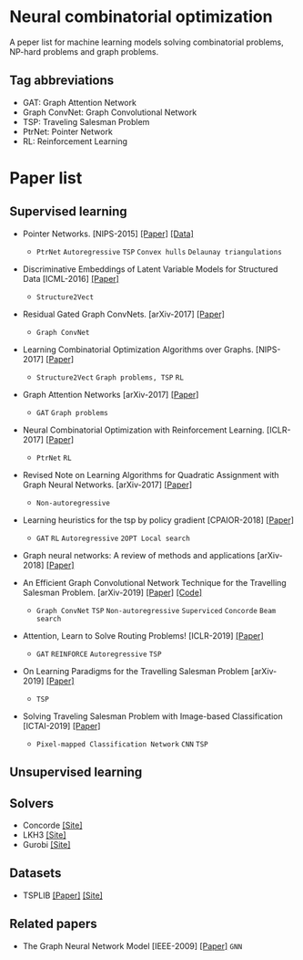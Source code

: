 # Neural combinatorial optimization
A peper list for machine learning models solving combinatorial problems, NP-hard problems and graph problems.

## Tag abbreviations
* GAT: Graph Attention Network
* Graph ConvNet: Graph Convolutional Network
* TSP: Traveling Salesman Problem
* PtrNet: Pointer Network
* RL: Reinforcement Learning

# Paper list

## Supervised learning

* Pointer Networks. [NIPS-2015] [[Paper]](https://arxiv.org/pdf/1506.03134.pdf) [[Data]](https://drive.google.com/drive/folders/0B2fg8yPGn2TCMzBtS0o4Q2RJaEU)
    * `PtrNet` `Autoregressive` `TSP` `Convex hulls` `Delaunay triangulations` 

* Discriminative Embeddings of Latent Variable Models for Structured Data [ICML-2016] [[Paper]](https://arxiv.org/pdf/1603.05629.pdf)
    * `Structure2Vect`

* Residual Gated Graph ConvNets. [arXiv-2017] [[Paper]](https://arxiv.org/pdf/1711.07553.pdf)
    * `Graph ConvNet`

* Learning Combinatorial Optimization Algorithms over Graphs. [NIPS-2017] [[Paper]](https://arxiv.org/pdf/1704.01665.pdf) 
    * `Structure2Vect` `Graph problems, TSP` `RL`

* Graph Attention Networks [arXiv-2017] [[Paper]](https://arxiv.org/abs/1710.10903)
    * `GAT` `Graph problems`

* Neural Combinatorial Optimization with Reinforcement Learning. [ICLR-2017] [[Paper]](https://arxiv.org/pdf/1611.09940.pdf)
    * `PtrNet` `RL`

* Revised Note on Learning Algorithms for Quadratic Assignment with Graph Neural Networks. [arXiv-2017] [[Paper]](https://arxiv.org/pdf/1706.07450.pdf)
    * `Non-autoregressive`

* Learning heuristics for the tsp by policy gradient [CPAIOR-2018] [[Paper]](https://link.springer.com/chapter/10.1007/978-3-319-93031-2_12)
    * `GAT` `RL` `Autoregressive` `2OPT Local search`

* Graph neural networks: A review of methods and applications [arXiv-2018] [[Paper]](https://arxiv.org/pdf/1812.08434.pdf)

* An Efficient Graph Convolutional Network Technique for the Travelling Salesman Problem. [arXiv-2019] [[Paper]](https://arxiv.org/pdf/1906.01227.pdf) [[Code]](https://github.com/chaitjo/graph-convnet-tsp)
    * `Graph ConvNet` `TSP` `Non-autoregressive` `Superviced` `Concorde` `Beam search`

* Attention, Learn to Solve Routing Problems! [ICLR-2019] [[Paper]](https://arxiv.org/pdf/1803.08475.pdf)
    * `GAT` `REINFORCE` `Autoregressive` `TSP`

* On Learning Paradigms for the Travelling Salesman Problem [arXiv-2019] [[Paper]](https://arxiv.org/pdf/1910.07210.pdf)
    * `TSP`

* Solving Traveling Salesman Problem with Image-based Classification [ICTAI-2019] [[Paper]](https://ieeexplore.ieee.org/document/8995285)
    * `Pixel-mapped Classification Network` `CNN` `TSP`



## Unsupervised learning


## Solvers
* Concorde [[Site]](http://www.math.uwaterloo.ca/tsp/concorde/)
* LKH3 [[Site]](http://akira.ruc.dk/~keld/research/LKH-3/)
* Gurobi [[Site]](https://www.gurobi.com/resource/traveling-salesman-problem/)

## Datasets
* TSPLIB [[Paper]](https://pubsonline.informs.org/doi/abs/10.1287/ijoc.3.4.376) [[Site]](http://elib.zib.de/pub/mp-testdata/tsp/tsplib/tsplib.html)

## Related papers
* The Graph Neural Network Model [IEEE-2009] [[Paper]](https://ieeexplore.ieee.org/document/4700287) `GNN`
